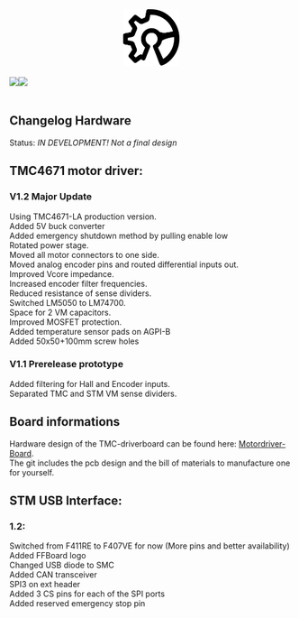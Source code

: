 <div align="center">
    <a href="https://github.com/Ultrawipf/OpenFFBoard">
        <img width="100" height="100" src="img/ffboard_logo.svg">
    </a>
	<br>
	<br>
	<div style="display: flex;">
		<a href="https://discord.gg/gHtnEcP">
            <img src="https://img.shields.io/discord/704355326291607614">
		</a>
		<a href="https://github.com/Ultrawipf/OpenFFBoard/stargazers">
            <img src="https://img.shields.io/github/stars/Ultrawipf/OpenFFBoard">
		</a>
	</div>
</div>
<br>


## Changelog Hardware

Status: *IN DEVELOPMENT! Not a final design*

## TMC4671 motor driver:

### V1.2 Major Update

Using TMC4671-LA production version.<br>
Added 5V buck converter <br>
Added emergency shutdown method by pulling enable low<br>
Rotated power stage.<br>
Moved all motor connectors to one side.<br>
Moved analog encoder pins and routed differential inputs out.<br>
Improved Vcore impedance.<br>
Increased encoder filter frequencies.<br>
Reduced resistance of sense dividers.<br>
Switched LM5050 to LM74700.<br>
Space for 2 VM capacitors.<br>
Improved MOSFET protection.<br>
Added temperature sensor pads on AGPI-B<br>
Added 50x50+100mm screw holes<br>

### V1.1 Prerelease prototype

Added filtering for Hall and Encoder inputs.<br>
Separated TMC and STM VM sense dividers.

## Board informations

Hardware design of the TMC-driverboard can be found here: [Motordriver-Board](https://github.com/Ultrawipf/OpenFFBoard-hardware).<br>
The git includes the pcb design and the bill of materials to manufacture one for yourself.

## STM USB Interface:
### 1.2:
Switched from F411RE to F407VE for now (More pins and better availability)<br>
Added FFBoard logo<br>
Changed USB diode to SMC<br>
Added CAN transceiver<br>
SPI3 on ext header<br>
Added 3 CS pins for each of the SPI ports<br>
Added reserved emergency stop pin<br>